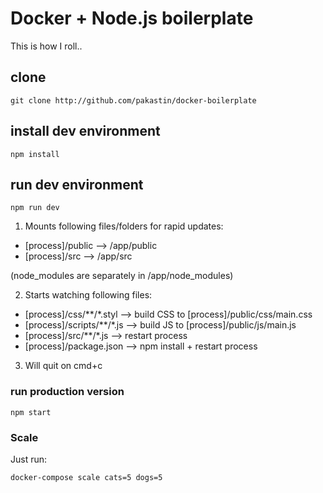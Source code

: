 # Docker + Node.js boilerplate
This is how I roll..

## clone
```
git clone http://github.com/pakastin/docker-boilerplate
```

## install dev environment
```
npm install
```

## run dev environment
```
npm run dev
```
1) Mounts following files/folders for rapid updates:
- [process]/public --> /app/public
- [process]/src --> /app/src

(node_modules are separately in /app/node_modules)

2) Starts watching following files:
- [process]/css/**/*.styl --> build CSS to [process]/public/css/main.css
- [process]/scripts/**/*.js --> build JS to [process]/public/js/main.js
- [process]/src/**/*.js --> restart process
- [process]/package.json --> npm install + restart process

3) Will quit on cmd+c

### run production version
```
npm start
```

### Scale
Just run:
```
docker-compose scale cats=5 dogs=5
```
